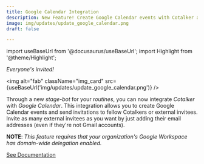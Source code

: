 ```yaml
---
title: Google Calendar Integration
description: New Feature! Create Google Calendar events with Cotalker and invite whomever you want.
image: img/updates/update_google_calendar.png
draft: false

---
```


import useBaseUrl from '@docusaurus/useBaseUrl'; 
import Highlight from '@theme/Highlight';


<div className="align-center">
<div className="card">
<div className="card__header">

<span className="hero__subtitle"><em>Everyone's invited!</em></span>

</div>
<div className="card__image">

<img alt="fab" className="img_card" src={useBaseUrl('img/updates/update_google_calendar.png')} />
<br/>

</div>
<div className="card__body">

Through a new _stage-bot_ for your _routines_, you can now integrate _Cotalker_ with _Google Calendar_.
This integration allows you to create Google Calendar events and send invitations to fellow Cotalkers or external invitees. Invite as many external invitees as you want by just adding their email addresses (even if they're not Gmail accounts).

**NOTE**: _This feature requires that your organization's Google Workspace has domain-wide delegation enabled._

</div>
<div className="card__footer text-center align-padding-center">

<a className="button button--info button--block" href="/docs/documentation/automation/bots/pbgooglecalendar">See Documentation</a>
<br/>

</div>
</div>
</div>
